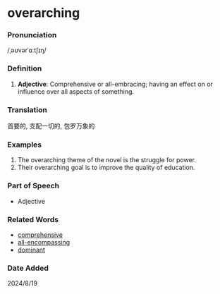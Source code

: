 # overarching
### Pronunciation
/ˌəʊvərˈɑːtʃɪŋ/
### Definition
1. **Adjective**: Comprehensive or all-embracing; having an effect on or influence over all aspects of something.
### Translation
首要的, 支配一切的, 包罗万象的
### Examples
1. The overarching theme of the novel is the struggle for power.
2. Their overarching goal is to improve the quality of education.
### Part of Speech
- Adjective
### Related Words
- [comprehensive](comprehensive.md)
- [all-encompassing](all-encompassing.md)
- [dominant](dominant.md)
### Date Added
2024/8/19